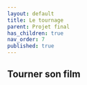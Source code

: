 ```yaml
---
layout: default
title: Le tournage
parent: Projet final
has_children: true
nav_order: 7
published: true
---
```

## Tourner son film